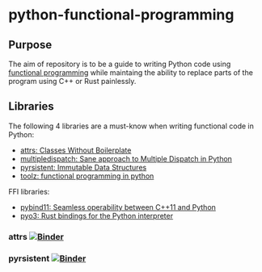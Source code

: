 # python-functional-programming

## Purpose
The aim of repository is to be a guide to writing Python code
using [functional programming](https://en.wikipedia.org/wiki/Functional_programming)
while maintaing the ability to replace parts of the program using C++ or Rust painlessly.


## Libraries
The following 4 libraries are a must-know when writing functional code in Python:
  - [attrs: Classes Without Boilerplate](https://www.attrs.org/en/stable/)
  - [multipledispatch: Sane approach to Multiple Dispatch in Python](https://multiple-dispatch.readthedocs.io/en/latest/)
  - [pyrsistent: Immutable Data Structures](https://pyrsistent.readthedocs.io/en/latest/)
  - [toolz: functional programming in python](https://toolz.readthedocs.io/en/latest/)

FFI libraries:
  - [pybind11: Seamless operability between C++11 and Python](https://pybind11.readthedocs.io/en/stable/)
  - [pyo3: Rust bindings for the Python interpreter](https://pyo3.rs/v0.10.1/)


### attrs [![Binder](https://mybinder.org/badge_logo.svg)](https://mybinder.org/v2/gh/arakhmat/python-functional-programming/main?filepath=notebooks%2Fattr.ipynb)
### pyrsistent [![Binder](https://mybinder.org/badge_logo.svg)](https://mybinder.org/v2/gh/arakhmat/python-functional-programming/main?filepath=notebooks%2Fpyrsistent.ipynb)

